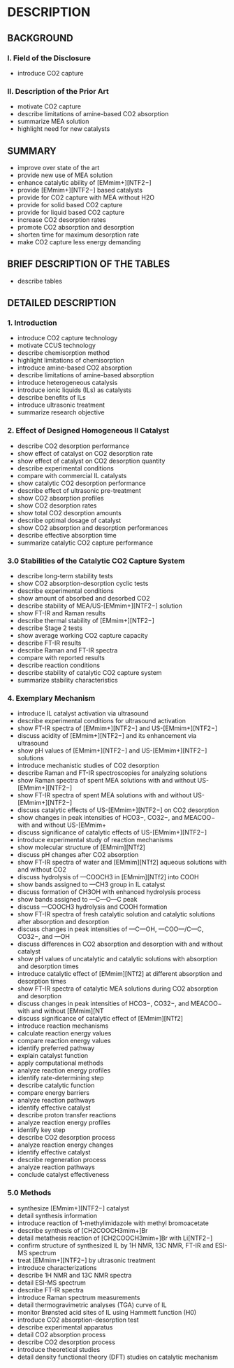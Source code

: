 # DESCRIPTION

## BACKGROUND

### I. Field of the Disclosure

- introduce CO2 capture

### II. Description of the Prior Art

- motivate CO2 capture
- describe limitations of amine-based CO2 absorption
- summarize MEA solution
- highlight need for new catalysts

## SUMMARY

- improve over state of the art
- provide new use of MEA solution
- enhance catalytic ability of [EMmim+][NTF2−]
- provide [EMmim+][NTF2−] based catalysts
- provide for CO2 capture with MEA without H2O
- provide for solid based CO2 capture
- provide for liquid based CO2 capture
- increase CO2 desorption rates
- promote CO2 absorption and desorption
- shorten time for maximum desorption rate
- make CO2 capture less energy demanding

## BRIEF DESCRIPTION OF THE TABLES

- describe tables

## DETAILED DESCRIPTION

### 1. Introduction

- introduce CO2 capture technology
- motivate CCUS technology
- describe chemisorption method
- highlight limitations of chemisorption
- introduce amine-based CO2 absorption
- describe limitations of amine-based absorption
- introduce heterogeneous catalysis
- introduce ionic liquids (ILs) as catalysts
- describe benefits of ILs
- introduce ultrasonic treatment
- summarize research objective

### 2. Effect of Designed Homogeneous Il Catalyst

- describe CO2 desorption performance
- show effect of catalyst on CO2 desorption rate
- show effect of catalyst on CO2 desorption quantity
- describe experimental conditions
- compare with commercial IL catalysts
- show catalytic CO2 desorption performance
- describe effect of ultrasonic pre-treatment
- show CO2 absorption profiles
- show CO2 desorption rates
- show total CO2 desorption amounts
- describe optimal dosage of catalyst
- show CO2 absorption and desorption performances
- describe effective absorption time
- summarize catalytic CO2 capture performance

### 3.0 Stabilities of the Catalytic CO2 Capture System

- describe long-term stability tests
- show CO2 absorption-desorption cyclic tests
- describe experimental conditions
- show amount of absorbed and desorbed CO2
- describe stability of MEA/US-[EMmim+][NTF2−] solution
- show FT-IR and Raman results
- describe thermal stability of [EMmim+][NTF2−]
- describe Stage 2 tests
- show average working CO2 capture capacity
- describe FT-IR results
- describe Raman and FT-IR spectra
- compare with reported results
- describe reaction conditions
- describe stability of catalytic CO2 capture system
- summarize stability characteristics

### 4. Exemplary Mechanism

- introduce IL catalyst activation via ultrasound
- describe experimental conditions for ultrasound activation
- show FT-IR spectra of [EMmim+][NTF2−] and US-[EMmim+][NTF2−]
- discuss acidity of [EMmim+][NTF2−] and its enhancement via ultrasound
- show pH values of [EMmim+][NTF2−] and US-[EMmim+][NTF2−] solutions
- introduce mechanistic studies of CO2 desorption
- describe Raman and FT-IR spectroscopies for analyzing solutions
- show Raman spectra of spent MEA solutions with and without US-[EMmim+][NTF2−]
- show FT-IR spectra of spent MEA solutions with and without US-[EMmim+][NTF2−]
- discuss catalytic effects of US-[EMmim+][NTF2−] on CO2 desorption
- show changes in peak intensities of HCO3−, CO32−, and MEACOO− with and without US-[EMmim+
- discuss significance of catalytic effects of US-[EMmim+][NTF2−]
- introduce experimental study of reaction mechanisms
- show molecular structure of [EMmim][NTf2]
- discuss pH changes after CO2 absorption
- show FT-IR spectra of water and [EMmim][NTf2] aqueous solutions with and without CO2
- discuss hydrolysis of —COOCH3 in [EMmim][NTf2] into COOH
- show bands assigned to —CH3 group in IL catalyst
- discuss formation of CH3OH with enhanced hydrolysis process
- show bands assigned to —C—O—C peak
- discuss —COOCH3 hydrolysis and COOH formation
- show FT-IR spectra of fresh catalytic solution and catalytic solutions after absorption and desorption
- discuss changes in peak intensities of —C—OH, —COO—/C—C, CO32−, and —OH
- discuss differences in CO2 absorption and desorption with and without catalyst
- show pH values of uncatalytic and catalytic solutions with absorption and desorption times
- introduce catalytic effect of [EMmim][NTf2] at different absorption and desorption times
- show FT-IR spectra of catalytic MEA solutions during CO2 absorption and desorption
- discuss changes in peak intensities of HCO3−, CO32−, and MEACOO− with and without [EMmim][NT
- discuss significance of catalytic effect of [EMmim][NTf2]
- introduce reaction mechanisms
- calculate reaction energy values
- compare reaction energy values
- identify preferred pathway
- explain catalyst function
- apply computational methods
- analyze reaction energy profiles
- identify rate-determining step
- describe catalytic function
- compare energy barriers
- analyze reaction pathways
- identify effective catalyst
- describe proton transfer reactions
- analyze reaction energy profiles
- identify key step
- describe CO2 desorption process
- analyze reaction energy changes
- identify effective catalyst
- describe regeneration process
- analyze reaction pathways
- conclude catalyst effectiveness

### 5.0 Methods

- synthesize [EMmim+][NTF2−] catalyst
- detail synthesis information
- introduce reaction of 1-methylimidazole with methyl bromoacetate
- describe synthesis of [CH2COOCH3mim+]Br
- detail metathesis reaction of [CH2COOCH3mim+]Br with Li[NTF2−]
- confirm structure of synthesized IL by 1H NMR, 13C NMR, FT-IR and ESI-MS spectrum
- treat [EMmim+][NTF2−] by ultrasonic treatment
- introduce characterizations
- describe 1H NMR and 13C NMR spectra
- detail ESI-MS spectrum
- describe FT-IR spectra
- introduce Raman spectrum measurements
- detail thermogravimetric analyses (TGA) curve of IL
- monitor Brønsted acid sites of IL using Hammett function (H0)
- introduce CO2 absorption-desorption test
- describe experimental apparatus
- detail CO2 absorption process
- describe CO2 desorption process
- introduce theoretical studies
- detail density functional theory (DFT) studies on catalytic mechanism


